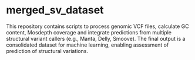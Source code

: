 # merged_sv_dataset
This repository contains scripts to process genomic VCF files, calculate GC content, Mosdepth coverage and integrate predictions from multiple structural variant callers (e.g., Manta, Delly, Smoove). The final output is a consolidated dataset for machine learning, enabling assessment of prediction of structural variations.
